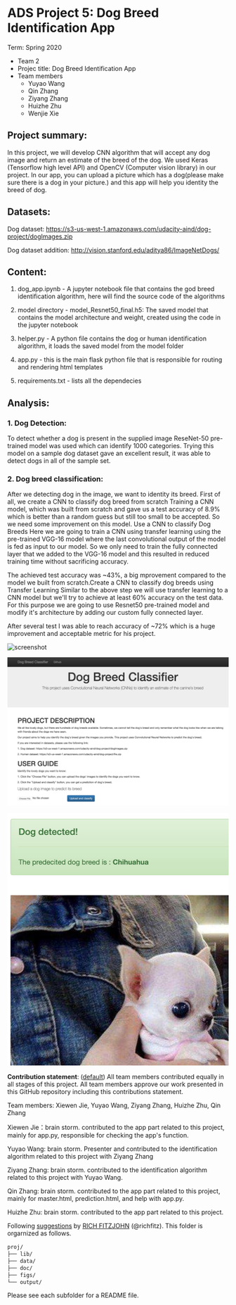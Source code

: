 # ADS Project 5: Dog Breed Identification App

Term: Spring 2020

+ Team 2
+ Projec title: Dog Breed Identification App
+ Team members
	+ Yuyao Wang
	+ Qin Zhang
	+ Ziyang Zhang
	+ Huizhe Zhu
	+ Wenjie Xie
## Project summary: 

In this project, we will develop CNN algorithm that will accept any dog image and return an estimate of the breed of the dog. We used Keras (Tensorflow high level API) and OpenCV (Computer vision library) in our project. In our app, you can upload a picture which has a dog(please make sure there is a dog in your picture.) and this app will help you identity the breed of dog. 

## Datasets:

Dog dataset: https://s3-us-west-1.amazonaws.com/udacity-aind/dog-project/dogImages.zip

Dog dataset addition: http://vision.stanford.edu/aditya86/ImageNetDogs/

## Content: 

1. dog_app.ipynb - A jupyter notebook file that contains the god breed identification algorithm, here will find the source code of the algorithms
 
2. model directory - model_Resnet50_final.h5: The saved model that contains the model architecture and weight, created using the code in the jupyter notebook

3. helper.py - A python file contains the dog or human identification algorithm, it loads the saved model from the model folder

4. app.py - this is the main flask python file that is responsible for routing and rendering html templates

5. requirements.txt - lists all the dependecies

## Analysis:

### 1. Dog Detection: 

To detect whether a dog is present in the supplied image ReseNet-50 pre-trained model was used which can identify 1000 categories. Trying this model on a sample dog dataset gave an excellent result, it was able to detect dogs in all of the sample set. 

### 2. Dog breed classification:

After we detecting dog in the image, we want to identity its breed. First of all, we create a CNN to classify dog breed from scratch Training a CNN model, which was built from scratch and gave us a test accuracy of 8.9% which is better than a random guess but still too small to be accepted. So we need some improvement on this model. Use a CNN to classify Dog Breeds Here we are going to train a CNN using transfer learning using the pre-trained VGG-16 model where the last convolutional output of the model is fed as input to our model. So we only need to train the fully connected layer that we added to the VGG-16 model and this resulted in reduced training time without sacrificing accuracy.

The achieved test accuracy was ~43%, a big mprovement compared to the model we built from scratch.Create a CNN to classify dog breeds using Transfer Learning Similar to the above step we will use transfer learning to a CNN model but we'll try to achieve at least 60% accuracy on the test data. For this purpose we are going to use Resnet50 pre-trained model and modify it's architecture by adding our custom fully connected layer.

After several test I was able to reach accuracy of ~72% which is a huge improvement and acceptable metric for his project.


![screenshot](doc/home1.png)

![screenshot](doc/home2.png)

![screenshot](doc/home3.png)

**Contribution statement**: ([default](doc/a_note_on_contributions.md)) All team members contributed equally in all stages of this project. All team members approve our work presented in this GitHub repository including this contributions statement.

Team members: Xiewen Jie, Yuyao Wang, Ziyang Zhang, Huizhe Zhu, Qin Zhang

Xiewen Jie：brain storm. contributed to the app part related to this project, mainly for app.py, responsible for checking the app's function.

Yuyao Wang: brain storm. Presenter and contributed to the identification algorithm related to this project with Ziyang Zhang

Ziyang Zhang: brain storm. contributed to the identification algorithm related to this project with Yuyao Wang.

Qin Zhang: brain storm. contributed to the app part related to this project, mainly for master.html, prediction.html, and help with app.py.

Huizhe Zhu: brain storm. contributed to the app part related to this project.


Following [suggestions](http://nicercode.github.io/blog/2013-04-05-projects/) by [RICH FITZJOHN](http://nicercode.github.io/about/#Team) (@richfitz). This folder is orgarnized as follows.

```
proj/
├── lib/
├── data/
├── doc/
├── figs/
└── output/
```

Please see each subfolder for a README file.
